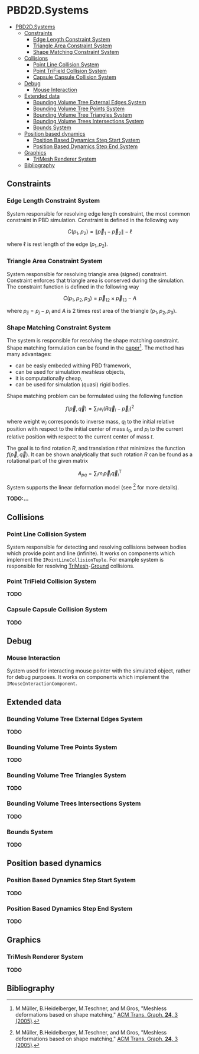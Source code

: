 # PBD2D.Systems

- [PBD2D.Systems](#pbd2dsystems)
  - [Constraints](#constraints)
    - [Edge Length Constraint System](#edge-length-constraint-system)
    - [Triangle Area Constraint System](#triangle-area-constraint-system)
    - [Shape Matching Constraint System](#shape-matching-constraint-system)
  - [Collisions](#collisions)
    - [Point Line Collision System](#point-line-collision-system)
    - [Point TriField Collision System](#point-trifield-collision-system)
    - [Capsule Capsule Collision System](#capsule-capsule-collision-system)
  - [Debug](#debug)
    - [Mouse Interaction](#mouse-interaction)
  - [Extended data](#extended-data)
    - [Bounding Volume Tree External Edges System](#bounding-volume-tree-external-edges-system)
    - [Bounding Volume Tree Points System](#bounding-volume-tree-points-system)
    - [Bounding Volume Tree Triangles System](#bounding-volume-tree-triangles-system)
    - [Bounding Volume Trees Intersections System](#bounding-volume-trees-intersections-system)
    - [Bounds System](#bounds-system)
  - [Position based dynamics](#position-based-dynamics)
    - [Position Based Dynamics Step Start System](#position-based-dynamics-step-start-system)
    - [Position Based Dynamics Step End System](#position-based-dynamics-step-end-system)
  - [Graphics](#graphics)
    - [TriMesh Renderer System](#trimesh-renderer-system)
  - [Bibliography](#bibliography)

## Constraints

### Edge Length Constraint System

System responsible for resolving edge length constraint, the most common constraint in PBD simulation.
Constraint is defined in the following way

$$ C(p_1, p_2) = \| \vec p_1 - \vec p_2 \| - \ell $$

where $\ell$ is rest length of the edge $(p_1, p_2)$.

### Triangle Area Constraint System

System responsible for resolving triangle area (signed) constraint.
Constraint enforces that triangle area is conserved during the simulation.
The constraint function is defined in the following way

$$ C(p_1, p_2, p_3) = \vec p_{12} \times \vec p_{13} - A$$

where $p_{ij} = p_j - p_i$ and $A$ is 2 times rest area of the triangle $(p_1, p_2, p_3)$.

### Shape Matching Constraint System

The system is responsible for resolving the shape matching constraint.
Shape matching formulation can be found in the
[paper][muller.2005][^2].
The method has many advantages:

- can be easly embeded withing PBD framework,
- can be used for simulation _meshless_ objects,
- it is computationally cheap,
- can be used for simulation (quasi) rigid bodies.

Shape matching problem can be formulated using the following function

$$ f(\vec p, \vec q) = \sum_i w_i (R\vec q_i - \vec p_i)^2$$

where weight $w_i$ corresponds to inverse mass,
$q_i$ to the initial relative position with respect to the initial center of mass $t_0$,
and $p_i$ to the current relative position with respect to the current center of mass $t$.

The goal is to find rotation $R$, and translation $t$ that minimizes the function $f(\vec p, \vec q)$.
It can be shown analytically that such rotation $R$ can be found as a rotational part of the given matrix

$$A_{pq} = \sum_i m_i \vec p_i \vec q_i^{\mathsf T}$$

System supports the linear deformation model (see [^2] for more details).

**TODO:...**

## Collisions

### Point Line Collision System

System responsible for detecting and resolving collisions between bodies which provide point and line (infinite).
It works on components which implement the `IPointLineCollisionTuple`.
For example system is responsible for resolving [TriMesh](#trimesh)-[Ground](#ground) collisions.

### Point TriField Collision System

**TODO**

### Capsule Capsule Collision System

**TODO**

## Debug

### Mouse Interaction

System used for interacting mouse pointer with the simulated object, rather for debug purposes.
It works on components which implement the `IMouseInteractionComponent`.

## Extended data

### Bounding Volume Tree External Edges System

**TODO**

### Bounding Volume Tree Points System

**TODO**

### Bounding Volume Tree Triangles System

**TODO**

### Bounding Volume Trees Intersections System

**TODO**

### Bounds System

**TODO**

## Position based dynamics

### Position Based Dynamics Step Start System

**TODO**

### Position Based Dynamics Step End System

**TODO**

## Graphics

### TriMesh Renderer System

**TODO**

## Bibliography

[muller.2007]:https://doi.org/10.1016/j.jvcir.2007.01.005
[^1]:M.Müller, B.Heidelberger, M.Hennix, and J.Ratcliff, "Position based dynamics," [J. Vis. Commun. Image Represent., **18**, 2 (2007)][muller.2007].

[muller.2005]:https://doi.org/10.1145/1073204.1073216
[^2]:M.Müller, B.Heidelberger, M.Teschner, and M.Gros, "Meshless deformations based on shape matching," [ACM Trans. Graph. **24**, 3 (2005)][muller.2005].

[bender.2017]:https://doi.org/10.2312/egt.20171034
[^3]:J.Bender, M.Müller, and M.Macklin, "A Survey on Position Based Dynamics," [EG '17: Proceedings of the European Association for Computer Graphics: Tutorials (2017)][bender.2017].
